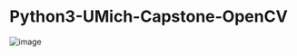 # Python3-UMich-Capstone-OpenCV
![image](https://drive.google.com/uc?id=102kuHzBTQ7GzZSLjwcZoytI7QCmwK-JW&export=download)
